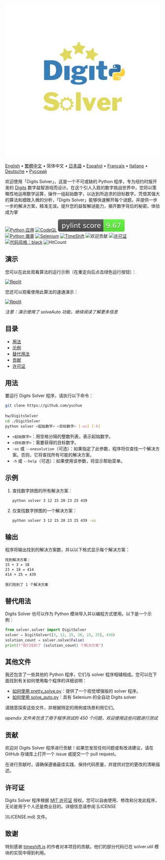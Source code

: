 <p align="center">
    <picture>
      <img 
        src="https://raw.githubusercontent.com/yuchuehw/DigitsSolver/main/new_logo.png" 
        alt="Digits Solver 图标"
        width="500"
       />
    </picture>
<p>

[English](README.md)
 • [繁體中文](README_zh-TW.md)
 • 简体中文
 • [日本語](README_ja.md)
 • [Español](README_es.md)
 • [Français](README_fr.md)
 • [Italiano](README_it.md)
 • [Deutsche](README_de.md)
 • [Русский](README_ru.md)

欢迎使用「Digits Solver」，这是一个不可或缺的 Python 程序，专为纽约时报开发的 [Digits](https://www.nytimes.com/games/digits) 数字益智游戏而设计。在这个引人入胜的数字挑战世界中，您将以策略性地运用数学运算，操作一组起始数字，以达到所追求的目标数字。凭借其强大的算法和细致入微的分析，「Digits Solver」能够快速解开每个谜题，并提供一步一步的解决方案，精准无误。提升您的益智解谜能力，揭开数字背后的秘密。体验成为掌

[![Python 应用](https://github.com/yuchuehw/DigitsSolver/actions/workflows/python-app.yml/badge.svg)](https://github.com/yuchuehw/DigitsSolver/actions/workflows/python-app.yml)
[![CodeQL](https://github.com/yuchuehw/DigitsSolver/actions/workflows/github-code-scanning/codeql/badge.svg)](https://github.com/yuchuehw/DigitsSolver/actions/workflows/github-code-scanning/codeql)
[![PyLint 分数](https://raw.githubusercontent.com/yuchuehw/DigitsSolver/main/pylint_badge.svg)](pylint.out)
<br>
[![Python 徽章](https://img.shields.io/badge/Python-3776AB?style=flat&for-the-badge&logo=python&logoColor=white)](https://www.python.org/)
[![Selenium](https://img.shields.io/badge/Selenium-grey.svg?style=flat&logo=selenium)](https://www.selenium.dev/)
[![TimeShift](https://img.shields.io/badge/TimeShift.js-grey.svg?style=flat&logo=javascript)](https://github.com/plaa/TimeShift-js)
![欢迎贡献](https://img.shields.io/badge/contributions-welcome-brightgreen.svg?style=flat&color=pink)
[![许可证](https://img.shields.io/github/license/yuchuehw/DigitsSolver?style=flat&color=yellow)](LICENSE.md)
[![代码风格：black](https://img.shields.io/badge/code%20style-black-000000.svg)](https://github.com/psf/black)
![HitCount](https://hits.dwyl.com/yuchuehw/DigitsSolver.svg?style=flat)

## 演示
您可以在此处观看算法的运行示例（在重定向后点击绿色运行按钮）：

[![Replit](https://img.shields.io/badge/演示-REPL.IT-purple.svg?style=flat&logo=replit)](https://replit.com/@yuchuehw/DigitsSolver)

您还可以观看使用此算法的速通演示：

[![Replit](https://img.shields.io/badge/演示-YOUTUBE-purple.svg?style=flat&logo=youtube)](https://www.youtube.com/watch?v=se2OdZnEHHA)

*注意：演示使用了 solveAuto 功能，继续阅读了解更多信息*
## 目录
- [用法](#用法)
- [示例](#示例)
- [替代用法](#替代用法)
- [贡献](#贡献)
- [许可证](#许可证)


## 用法

要运行 Digits Solver 程序，请执行以下命令：

```bash
git clone https://github.com/yuchue

hw/DigitsSolver
cd ./DigitSolver
python solver <起始数字> <目标数字> [-os] [-h]
```

- `<起始数字>`：用空格分隔的整数列表，表示起始数字。
- `<目标数字>`：需要获得的目标数字。
- `-os` 或 `--onesolution`（可选）：如果指定了此参数，程序将仅查找一个解决方案。否则，它将查找所有可能的解决方案。
- `-h` 或 `--help`（可选）：如果使用该参数，将显示帮助菜单。

## 示例

1. 查找数字拼图的所有解决方案：
   ```bash
   python solver 3 12 15 20 23 25 439
   ```

2. 仅查找数字拼图的一个解决方案：
   ```bash
   python solver 3 12 15 20 23 25 439 -os
   ```

## 输出

程序将输出找到的解决方案数，并以以下格式显示每个解决方案：

```
找到解决方案：
15 + 3 = 18
23 × 18 = 414
414 + 25 = 439

我们找到了 1 个解决方案
```

## 替代用法
Digits Solver 也可以作为 Python 模块导入并以编程方式使用。以下是一个示例：

```python
from solver.solver import DigitSolver
solver = DigitSolver([3, 12, 15, 20, 23, 25], 439)
solution_count = solver.solve(False)
print(f"我们找到了 {solution_count} 个解决方案")
```

## 其他文件

我还包含了一些其他的 Python 程序，它们与 solver 程序相辅相成。您可以在下面找到有关如何使用每个程序的详细说明：

- [如何使用 pretty_solve.py](prettySolve.md)：提供了一个视觉增强版的 solver 程序。
- [如何使用 solve_auto.py](solveAuto.md)：具有 Selenium 的全自动 Digits solver

请随意探索这些文件，并根据特定的用例或场景利用它们。

*apendix 文件夹包含了用于程序测试的 450 个问题，欢迎使用这些问题进行测试*

## 贡献

欢迎对 Digits Solver 程序进行贡献！如果您发现任何问题或有改进建议，请在 GitHub 存储库上打开一个 issue 或提交一个 pull request。

在进行贡献时，请确保遵循最佳实践、保持代码质量，并提供对您的更改的清晰描述。


## 许可证

Digits Solver 程序根据 [MIT 许可证](https://choosealicense.com/licenses/mit/) 授权。您可以自由使用、修改和分发此程序，无论是用于个人还是商业目的。详细信息请参阅 [LICENSE

](LICENSE.md) 文件。

## 致谢

特别感谢 [timeshift.js](https://github.com/plaa/TimeShift-js) 的作者对本项目的贡献。他们的部分代码已在 solver.util 模块的实现中得到利用。

